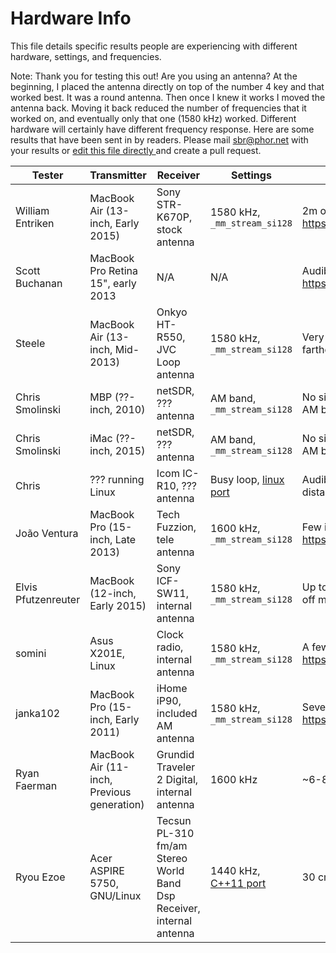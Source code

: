 Hardware Info
==============
This file details specific results people are experiencing with different hardware, settings, and frequencies.

Note: Thank you for testing this out! Are you using an antenna? At the beginning, I placed the antenna directly on top of the number 4 key and that worked best. It was a round antenna. Then once I knew it works I moved the antenna back. Moving it back reduced the number of frequencies that it worked on, and eventually only that one (1580 kHz) worked. Different hardware will certainly have different frequency response. Here are some results that have been sent in by readers. Please mail sbr@phor.net with your results or [edit this file directly ](https://github.com/fulldecent/system-bus-radio/edit/master/HARDWARE-INFO.md) and create a pull request.



| Tester                 | Transmitter                        | Receiver                        | Settings                      | Result                                                          |
| ---------------------- | ---------------------------------- | ------------------------------- | ----------------------------- | --------------------------------------------------------------- |
| William Entriken       | MacBook Air (13-inch, Early 2015)  | Sony STR-K670P, stock antenna   | 1580 kHz, `_mm_stream_si128`  | 2m open air, 1m thru drywall https://youtu.be/caGPmyMLYUI       |
| Scott Buchanan         | MacBook Pro Retina 15", early 2013 | N/A                             | N/A                           | Audible sound from computer https://goo.gl/ll3PxH               |
| Steele                 | MacBook Air (13-inch, Mid-2013)    | Onkyo HT-R550, JVC Loop antenna | 1580 kHz, `_mm_stream_si128`  | Very clear at 2", loud static farther away                      |
| Chris Smolinski        | MBP (??-inch, 2010)                | netSDR, ??? antenna             | AM band, `_mm_stream_si128`   | No signal found anywhere on AM band                             |
| Chris Smolinski        | iMac (??-inch, 2015)               | netSDR, ??? antenna             | AM band, `_mm_stream_si128`   | No signal found anywhere on AM band                             |
| Chris                  | ??? running Linux                  | Icom IC-R10, ??? antenna        | Busy loop, [linux port][1]    | Audible, noisy, not sure distance https://goo.gl/iAkOWV         |
| João Ventura           | MacBook Pro (15-inch, Late 2013)   | Tech Fuzzion, tele antenna      | 1600 kHz, `_mm_stream_si128`  | Few inches https://youtu.be/oXAeGZaka7o                         |
| Elvis Pfutzenreuter    | MacBook (12-inch, Early 2015)      | Sony ICF-SW11, internal antenna | 1580 kHz, `_mm_stream_si128`  | Up to 2m, recommends turning off mains & light                  |
| somini                 | Asus X201E, Linux                  | Clock radio, internal antenna   | 1580 kHz, `_mm_stream_si128`  | A few inches https://youtu.be/Nroc2BtO6NU                       |
| janka102               | MacBook Pro (15-inch, Early 2011)  | iHome iP90, included AM antenna | 1580 kHz, `_mm_stream_si128`  | Several inches https://youtu.be/qN9D3bxkbXk                     |
| Ryan Faerman    | MacBook Air (11-inch, Previous generation)      | Grundid Traveler 2 Digital, internal antenna | 1600 kHz  | ~6-8 inches                  |
| Ryou Ezoe              | Acer ASPIRE 5750, GNU/Linux        | Tecsun PL-310 fm/am Stereo World Band Dsp Receiver, internal antenna | 1440 kHz, [C++11 port][2] | 30 cm

[1]: https://github.com/anfractuosity/system-bus-radio/blob/master/main.c
[2]: https://github.com/EzoeRyou/system-bus-radio/blob/master/main.cpp
